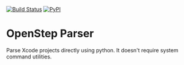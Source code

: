 [![Build Status](https://travis-ci.org/kronenthaler/openstep-parser.svg?branch=master)](https://travis-ci.org/kronenthaler/openstep-parser)
[![PyPI](https://img.shields.io/pypi/dm/openstep_parser.svg)](https://pypi.python.org/pypi/openstep_parser/)

# OpenStep Parser

Parse Xcode projects directly using python. It doesn't require system command utilities.



